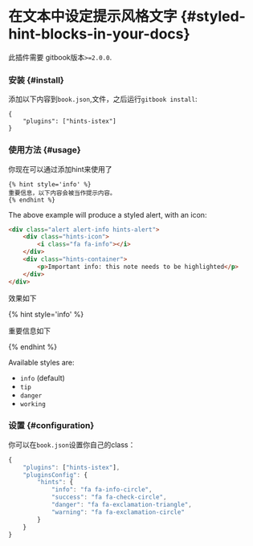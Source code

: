 # 在文本中设定提示风格文字 {#styled-hint-blocks-in-your-docs}

此插件需要 gitbook版本`>=2.0.0`.

### 安装 {#install}

添加以下内容到`book.json`,文件，之后运行`gitbook install`:

```
{
    "plugins": ["hints-istex"]
}
```

### 使用方法 {#usage}

你现在可以通过添加hint来使用了

```
{% hint style='info' %}
重要信息，以下内容会被当作提示内容。
{% endhint %}
```

The above example will produce a styled alert, with an icon:

```html
<div class="alert alert-info hints-alert">
    <div class="hints-icon">
        <i class="fa fa-info"></i>
    </div>
    <div class="hints-container">
        <p>Important info: this note needs to be highlighted</p>
    </div>
</div>
```

效果如下

{% hint style='info' %}

重要信息如下

{% endhint %}

Available styles are:

* `info`
  \(default\)
* `tip`
* `danger`
* `working`

### 设置 {#configuration}

你可以在`book.json`设置你自己的class：

```js
{
    "plugins": ["hints-istex"],
    "pluginsConfig": {
        "hints": {
            "info": "fa fa-info-circle",
            "success": "fa fa-check-circle",
            "danger": "fa fa-exclamation-triangle",
            "warning": "fa fa-exclamation-circle"
        }
    }
}
```




